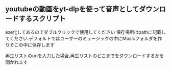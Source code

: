 ## youtubeの動画をyt-dlpを使って音声としてダウンロードするスクリプト 
exe化してあるのでダブルクリックで使用してください 
保存場所はpathに記載してください.デフォルトではユーザーのミュージックの中にMusicフォルダを作りそこの中に保存します 

再生リストのurlを入力した場合,再生リストのどこまでをダウンロードするかを聞かれます 
